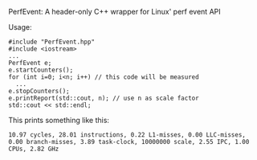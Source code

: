 PerfEvent: A header-only C++ wrapper for Linux' perf event API

Usage:

```
#include "PerfEvent.hpp"
#include <iostream>
...
PerfEvent e;
e.startCounters();
for (int i=0; i<n; i++) // this code will be measured
  ...
e.stopCounters();
e.printReport(std::cout, n); // use n as scale factor
std::cout << std::endl;
```

This prints something like this:  
```
10.97 cycles, 28.01 instructions, 0.22 L1-misses, 0.00 LLC-misses, 0.00 branch-misses, 3.89 task-clock, 10000000 scale, 2.55 IPC, 1.00 CPUs, 2.82 GHz
```
